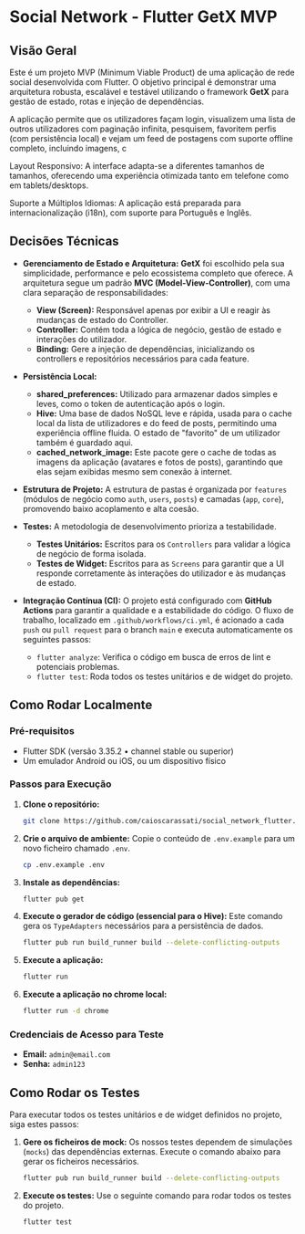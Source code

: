 # Social Network - Flutter GetX MVP

## Visão Geral

Este é um projeto MVP (Minimum Viable Product) de uma aplicação de rede social desenvolvida com Flutter. O objetivo principal é demonstrar uma arquitetura robusta, escalável e testável utilizando o framework **GetX** para gestão de estado, rotas e injeção de dependências.

A aplicação permite que os utilizadores façam login, visualizem uma lista de outros utilizadores com paginação infinita, pesquisem, favoritem perfis (com persistência local) e vejam um feed de postagens com suporte offline completo, incluindo imagens, c

Layout Responsivo: A interface adapta-se a diferentes tamanhos de tamanhos, oferecendo uma experiência otimizada tanto em telefone como em tablets/desktops.

Suporte a Múltiplos Idiomas: A aplicação está preparada para internacionalização (i18n), com suporte para Português e Inglês.

## Decisões Técnicas

-   **Gerenciamento de Estado e Arquitetura:** **GetX** foi escolhido pela sua simplicidade, performance e pelo ecossistema completo que oferece. A arquitetura segue um padrão **MVC (Model-View-Controller)**, com uma clara separação de responsabilidades:
    -   **View (Screen):** Responsável apenas por exibir a UI e reagir às mudanças de estado do Controller.
    -   **Controller:** Contém toda a lógica de negócio, gestão de estado e interações do utilizador.
    -   **Binding:** Gere a injeção de dependências, inicializando os controllers e repositórios necessários para cada feature.

-   **Persistência Local:**
    -   **shared_preferences:** Utilizado para armazenar dados simples e leves, como o token de autenticação após o login.
    -   **Hive:** Uma base de dados NoSQL leve e rápida, usada para o cache local da lista de utilizadores e do feed de posts, permitindo uma experiência offline fluida. O estado de "favorito" de um utilizador também é guardado aqui.
    -   **cached_network_image:** Este pacote gere o cache de todas as imagens da aplicação (avatares e fotos de posts), garantindo que elas sejam exibidas mesmo sem conexão à internet.

-   **Estrutura de Projeto:** A estrutura de pastas é organizada por `features` (módulos de negócio como `auth`, `users`, `posts`) e camadas (`app`, `core`), promovendo baixo acoplamento e alta coesão.

-   **Testes:** A metodologia de desenvolvimento prioriza a testabilidade.
    -   **Testes Unitários:** Escritos para os `Controllers` para validar a lógica de negócio de forma isolada.
    -   **Testes de Widget:** Escritos para as `Screens` para garantir que a UI responde corretamente às interações do utilizador e às mudanças de estado.

-   **Integração Contínua (CI):** O projeto está configurado com **GitHub Actions** para garantir a qualidade e a estabilidade do código. O fluxo de trabalho, localizado em `.github/workflows/ci.yml`, é acionado a cada `push` ou `pull request` para o branch `main` e executa automaticamente os seguintes passos:
    -   `flutter analyze`: Verifica o código em busca de erros de lint e potenciais problemas.
    -   `flutter test`: Roda todos os testes unitários e de widget do projeto.

## Como Rodar Localmente

### Pré-requisitos

-   Flutter SDK (versão 3.35.2 • channel stable ou superior)
-   Um emulador Android ou iOS, ou um dispositivo físico

### Passos para Execução

1.  **Clone o repositório:**
    ```bash
    git clone https://github.com/caioscarassati/social_network_flutter.git
    ```

2.  **Crie o arquivo de ambiente:**
    Copie o conteúdo de `.env.example` para um novo ficheiro chamado `.env`.
    ```bash
    cp .env.example .env
    ```

3.  **Instale as dependências:**
    ```bash
    flutter pub get
    ```

4.  **Execute o gerador de código (essencial para o Hive):**
    Este comando gera os `TypeAdapters` necessários para a persistência de dados.
    ```bash
    flutter pub run build_runner build --delete-conflicting-outputs
    ```

5.  **Execute a aplicação:**
    ```bash
    flutter run
    ```
6.  **Execute a aplicação no chrome local:**
    ```bash
    flutter run -d chrome
    ```
### Credenciais de Acesso para Teste
-   **Email:** `admin@email.com`
-   **Senha:** `admin123`


## Como Rodar os Testes

Para executar todos os testes unitários e de widget definidos no projeto, siga estes passos:

1.  **Gere os ficheiros de mock:**
    Os nossos testes dependem de simulações (`mocks`) das dependências externas. Execute o comando abaixo para gerar os ficheiros necessários.
    ```bash
    flutter pub run build_runner build --delete-conflicting-outputs
    ```

2.  **Execute os testes:**
    Use o seguinte comando para rodar todos os testes do projeto.
    ```bash
    flutter test
    ```

